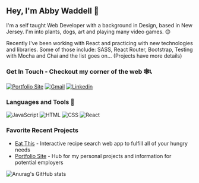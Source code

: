 ## Hey, I'm Abby Waddell 👋
I'm a self taught Web Developer with a background in Design, based in New Jersey. I'm into plants, dogs, art and playing many video games. 😊

Recently I've been working with React and practicing with new technologies and libraries. Some of those include: SASS, React Router, Bootstrap, Testing with Mocha and Chai and the list goes on... (Projects have more details) 

### Get In Touch - Checkout my corner of the web 🕸️📞
<a href="https://wabby404.github.io/portfolio-redo/"><img alt="Portfolio Site" src="https://img.shields.io/badge/website-000000?style=for-the-badge&logo=About.me&logoColor=white"/></a>
<a href="mailto:Wabby.404@gmail.com"><img alt="Gmail" src="https://img.shields.io/badge/Gmail-D14836?style=for-the-badge&logo=gmail&logoColor=white"/></a>
<a href="https://www.linkedin.com/in/abbywaddell4042/"><img alt="Linkedin" src="https://img.shields.io/badge/LinkedIn-0077B5?style=for-the-badge&logo=linkedin&logoColor=white"/></a>

### Languages and Tools 🔧
<img alt="JavaScript" src="https://img.shields.io/badge/JavaScript-323330?style=for-the-badge&logo=javascript&logoColor=F7DF1E"/> <img alt="HTML" src="https://img.shields.io/badge/HTML5-E34F26?style=for-the-badge&logo=html5&logoColor=white"/>
<img alt="CSS" src="https://img.shields.io/badge/CSS3-1572B6?style=for-the-badge&logo=css3&logoColor=white"/>
<img alt="React" src="https://img.shields.io/badge/React-20232A?style=for-the-badge&logo=react&logoColor=61DAFB"/>


### Favorite Recent Projects
- [Eat This](https://github.com/WAbby404/eat-this) - Interactive recipe search web app to fulfill all of your hungry needs
- [Portfolio Site](https://wabby404.github.io/portfolio-redo/) - Hub for my personal projects and information for potential employers


![Anurag's GitHub stats](https://github-readme-stats.vercel.app/api?username=WAbby404&theme=nightowl&show_icons=true)
<!---
WAbby404/WAbby404 is a ✨ special ✨ repository because its `README.md` (this file) appears on your GitHub profile.
You can click the Preview link to take a look at your changes.
--->
